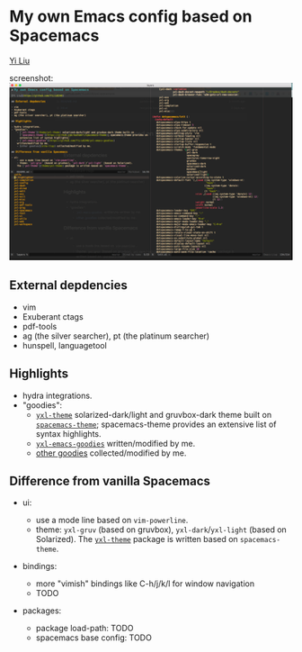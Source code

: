 # My own Emacs config based on Spacemacs

[Yi Liu](https://github.com/YiLiu6240)

screenshot:
![ui](theme/yxl-theme/screenshots/yxl-gruv-theme-ui.png)

## External depdencies

- vim
- Exuberant ctags
- pdf-tools
- ag (the silver searcher), pt (the platinum searcher)
- hunspell, languagetool

## Highlights

- hydra integrations.
- "goodies":
    - [`yxl-theme`](theme/yxl-theme) solarized-dark/light and gruvbox-dark theme built on [`spacemacs-theme`](https://github.com/nashamri/spacemacs-theme); spacemacs-theme provides an extensive list of syntax highlights.
    - [`yxl-emacs-goodies`](https://github.com/YiLiu6240/yxl-emacs-goodies)
    written/modified by me.
    - [other goodies](site-lisp) collected/modified by me.

## Difference from vanilla Spacemacs

- ui:
    - use a mode line based on `vim-powerline`.
    - theme: `yxl-gruv` (based on gruvbox), `yxl-dark`/`yxl-light` (based on Solarized).
    The [`yxl-theme`](theme/yxl-theme) package is written based on `spacemacs-theme`.

- bindings:
    - more "vimish" bindings like C-h/j/k/l for window navigation
    - TODO

- packages:
    - package load-path: TODO
    - spacemacs base config: TODO
